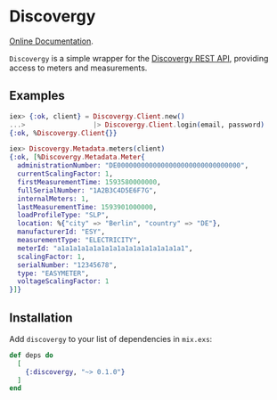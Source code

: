 # Discovergy

[Online Documentation](https://hexdocs.pm/discovergy).

<!-- MDOC !-->

`Discovergy` is a simple wrapper for the [Discovergy REST API](https://api.discovergy.com/docs/), providing access to meters and measurements.

## Examples

```elixir
iex> {:ok, client} = Discovergy.Client.new()
...>                 |> Discovergy.Client.login(email, password)
{:ok, %Discovergy.Client{}}

iex> Discovergy.Metadata.meters(client)
{:ok, [%Discovergy.Metadata.Meter{
  administrationNumber: "DE0000000000000000000000000000000",
  currentScalingFactor: 1,
  firstMeasurementTime: 1593580000000,
  fullSerialNumber: "1A2B3C4D5E6F7G",
  internalMeters: 1,
  lastMeasurementTime: 1593901000000,
  loadProfileType: "SLP",
  location: %{"city" => "Berlin", "country" => "DE"},
  manufacturerId: "ESY",
  measurementType: "ELECTRICITY",
  meterId: "a1a1a1a1a1a1a1a1a1a1a1a1a1a1a1a1",
  scalingFactor: 1,
  serialNumber: "12345678",
  type: "EASYMETER",
  voltageScalingFactor: 1
}]}

```

<!-- MDOC !-->

## Installation

Add `discovergy` to your list of dependencies in `mix.exs`:

```elixir
def deps do
  [
    {:discovergy, "~> 0.1.0"}
  ]
end
```
